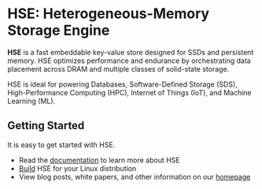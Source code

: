 # HSE: Heterogeneous-Memory Storage Engine

**HSE** is a fast embeddable key-value store designed for SSDs and
persistent memory.
HSE optimizes performance and endurance by orchestrating data
placement across DRAM and multiple classes of solid-state storage.

HSE is ideal for powering Databases, Software-Defined Storage (SDS),
High-Performance Computing (HPC), Internet of Things (IoT), and Machine Learning (ML).

## Getting Started

It is easy to get started with HSE.

* Read the [documentation](https://hse-project.github.io/) to learn more about HSE
* [Build](https://github.com/hse-project/hse) HSE for your Linux distribution
* View blog posts, white papers, and other information on our [homepage](https://micron.com/hse)
